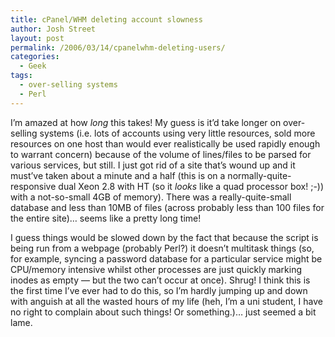 ```yaml
---
title: cPanel/WHM deleting account slowness
author: Josh Street
layout: post
permalink: /2006/03/14/cpanelwhm-deleting-users/
categories:
  - Geek
tags:
  - over-selling systems
  - Perl
---
```

I&#8217;m amazed at how *long* this takes! My guess is it&#8217;d take longer on over-selling systems (i.e. lots of accounts using very little resources, sold more resources on one host than would ever realistically be used rapidly enough to warrant concern) because of the volume of lines/files to be parsed for various services, but still. I just got rid of a site that&#8217;s wound up and it must&#8217;ve taken about a minute and a half (this is on a normally-quite-responsive dual Xeon 2.8 with HT (so it *looks* like a quad processor box! ;-)) with a not-so-small 4GB of memory). There was a really-quite-small database and less than 10MB of files (across probably less than 100 files for the entire site)&#8230; seems like a pretty long time!

I guess things would be slowed down by the fact that because the script is being run from a webpage (probably Perl?) it doesn&#8217;t multitask things (so, for example, syncing a password database for a particular service might be CPU/memory intensive whilst other processes are just quickly marking inodes as empty &#8212; but the two can&#8217;t occur at once). Shrug! I think this is the first time I&#8217;ve ever had to do this, so I&#8217;m hardly jumping up and down with anguish at all the wasted hours of my life (heh, I&#8217;m a uni student, I have no right to complain about such things! Or something.)&#8230; just seemed a bit lame.